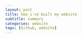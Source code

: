 ```yaml
---
layout: post
title: how i've built my website
subtitle: summary
categories: website
tags: [Github, website]
---
```



